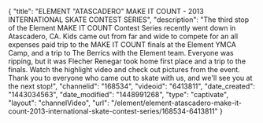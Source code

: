 {
    "title": "ELEMENT \"ATASCADERO\" MAKE IT COUNT - 2013 INTERNATIONAL SKATE CONTEST SERIES",
    "description": "The third stop of the Element MAKE IT COUNT Contest Series recently went down in Atascadero, CA. Kids came out from far and wide to compete for an all expenses paid trip to the MAKE IT COUNT finals at the Element YMCA Camp, and a trip to The Berrics with the Element team. Everyone was ripping, but it was Flecher Renegar took home first place and a trip to the finals. Watch the highlight video and check out pictures from the event. Thank you to everyone who came out to skate with us, and we'll see you at the next stop!",
    "channelid": "168534",
    "videoid": "6413811",
    "date_created": "1443034563",
    "date_modified": "1448991268",
    "type": "captivate",
    "layout": "channelVideo",
    "url": "\/element\/element-atascadero-make-it-count-2013-international-skate-contest-series\/168534-6413811"
}